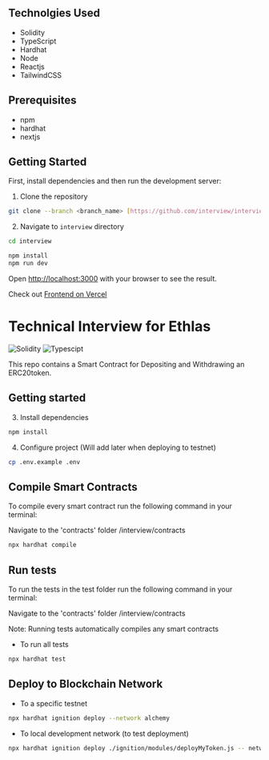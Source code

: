 ## Technolgies Used
-   Solidity
-   TypeScript
-   Hardhat
-   Node
-   Reactjs
-   TailwindCSS

## **Prerequisites**
-   npm
-   hardhat
-   nextjs

## Getting Started

First, install dependencies and then run the development server:
1.  Clone the repository

```sh
git clone --branch <branch_name> [https://github.com/interview/interview.git](https://github.com/Nsima/Ethlas-Interview.git)
```

2.  Navigate to `interview` directory

```sh
cd interview
```

```bash
npm install
npm run dev

```
Open [http://localhost:3000](http://localhost:3000) with your browser to see the result.

Check out [Frontend on Vercel](https://ethlas-tan.vercel.app/)


# **Technical Interview  for Ethlas**

<img alt="Solidity" src="https://img.shields.io/badge/Solidity-e6e6e6?style=for-the-badge&logo=solidity&logoColor=black"> <img alt="Typescipt" src="https://img.shields.io/badge/typescript-%23007ACC.svg?style=for-the-badge&logo=typescript&logoColor=white">

This repo contains a Smart Contract for Depositing and Withdrawing an ERC20token.


## **Getting started**



3.  Install dependencies

```sh
npm install
```

4.  Configure project (Will add later when deploying to testnet)

```sh
cp .env.example .env
```

## **Compile Smart Contracts**


To compile every smart contract run the following command in your terminal:

Navigate to the 'contracts' folder /interview/contracts

```sh
npx hardhat compile
```



## **Run tests**

To run the tests in the test folder run the following command in your terminal:

Navigate to the 'contracts' folder /interview/contracts

Note: Running tests automatically compiles any smart contracts

-   To run all tests
```sh
npx hardhat test
```

## **Deploy to Blockchain Network**

-   To a specific testnet

```sh
npx hardhat ignition deploy --network alchemy 
```

-   To local development network (to test deployment)

```sh
npx hardhat ignition deploy ./ignition/modules/deployMyToken.js -- network localhost
```
